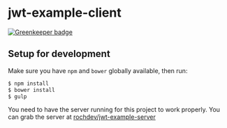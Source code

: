 # jwt-example-client

[![Greenkeeper badge](https://badges.greenkeeper.io/rochdev/jwt-example-client.svg)](https://greenkeeper.io/)

## Setup for development

Make sure you have `npm` and `bower` globally available, then run:

```sh
$ npm install
$ bower install
$ gulp
```

You need to have the server running for this project to work properly. You can grab the server at [rochdev/jwt-example-server](https://github.com/rochdev/jwt-example-client/edit/master/README.md)
